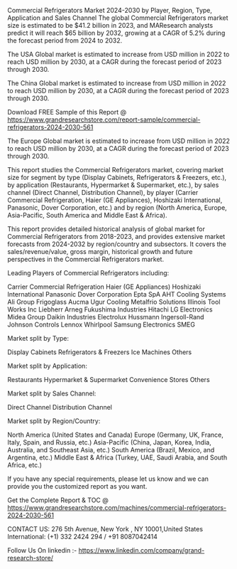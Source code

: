 Commercial Refrigerators Market 2024-2030 by Player, Region, Type, Application and Sales Channel
The global Commercial Refrigerators market size is estimated to be $41.2 billion in 2023, and MAResearch analysts predict it will reach $65 billion by 2032, growing at a CAGR of 5.2% during the forecast period from 2024 to 2032.

The USA Global market is estimated to increase from USD million in 2022 to reach USD million by 2030, at a CAGR during the forecast period of 2023 through 2030.

The China Global market is estimated to increase from USD million in 2022 to reach USD million by 2030, at a CAGR during the forecast period of 2023 through 2030.

Download FREE Sample of this Report @ https://www.grandresearchstore.com/report-sample/commercial-refrigerators-2024-2030-561

The Europe Global market is estimated to increase from USD million in 2022 to reach USD million by 2030, at a CAGR during the forecast period of 2023 through 2030.

This report studies the Commercial Refrigerators market, covering market size for segment by type (Display Cabinets, Refrigerators & Freezers, etc.), by application (Restaurants, Hypermarket & Supermarket, etc.), by sales channel (Direct Channel, Distribution Channel), by player (Carrier Commercial Refrigeration, Haier (GE Appliances), Hoshizaki International, Panasonic, Dover Corporation, etc.) and by region (North America, Europe, Asia-Pacific, South America and Middle East & Africa).

This report provides detailed historical analysis of global market for Commercial Refrigerators from 2018-2023, and provides extensive market forecasts from 2024-2032 by region/country and subsectors. It covers the sales/revenue/value, gross margin, historical growth and future perspectives in the Commercial Refrigerators market.

Leading Players of Commercial Refrigerators including:

Carrier Commercial Refrigeration
Haier (GE Appliances)
Hoshizaki International
Panasonic
Dover Corporation
Epta SpA
AHT Cooling Systems
Ali Group
Frigoglass
Aucma
Ugur Cooling
Metalfrio Solutions
Illinois Tool Works Inc
Liebherr
Arneg
Fukushima Industries
Hitachi
LG Electronics
Midea Group
Daikin Industries
Electrolux
Hussmann
Ingersoll-Rand
Johnson Controls
Lennox
Whirlpool
Samsung Electronics
SMEG

Market split by Type:

Display Cabinets
Refrigerators & Freezers
Ice Machines
Others

Market split by Application:

Restaurants
Hypermarket & Supermarket
Convenience Stores
Others

Market split by Sales Channel:

Direct Channel
Distribution Channel

Market split by Region/Country:

North America (United States and Canada)
Europe (Germany, UK, France, Italy, Spain, and Russia, etc.)
Asia-Pacific (China, Japan, Korea, India, Australia, and Southeast Asia, etc.)
South America (Brazil, Mexico, and Argentina, etc.)
Middle East & Africa (Turkey, UAE, Saudi Arabia, and South Africa, etc.)

If you have any special requirements, please let us know and we can provide you the customized report as you want.

Get the Complete Report & TOC @ https://www.grandresearchstore.com/machines/commercial-refrigerators-2024-2030-561

CONTACT US:
276 5th Avenue, New York , NY 10001,United States
International: (+1) 332 2424 294 / +91 8087042414

Follow Us On linkedin :- https://www.linkedin.com/company/grand-research-store/
